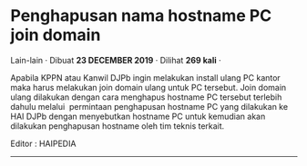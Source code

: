 Penghapusan nama hostname PC join domain
========================================

Lain-lain · Dibuat **23 DECEMBER 2019** · Dilihat **269 kali** ·

Apabila KPPN atau Kanwil DJPb ingin melakukan install ulang PC kantor maka harus melakukan join domain ulang untuk PC tersebut. Join domain ulang dilakukan dengan cara menghapus hostname PC tersebut terlebih dahulu melalui  permintaan penghapusan hostname PC yang dilakukan ke HAI DJPb dengan menyebutkan hostname PC untuk kemudian akan dilakukan penghapusan hostname oleh tim teknis terkait.  
  
  
Editor : HAIPEDIA

  
  
  

* * *
